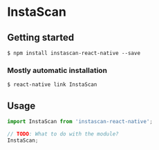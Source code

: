 # InstaScan

## Getting started

`$ npm install instascan-react-native --save`

### Mostly automatic installation

`$ react-native link InstaScan`

## Usage
```javascript
import InstaScan from 'instascan-react-native';

// TODO: What to do with the module?
InstaScan;
```
